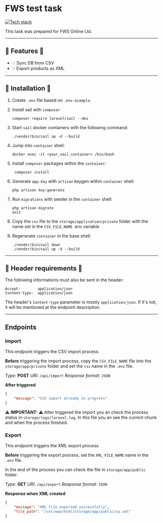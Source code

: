 # FWS test task

[![Tech stack](https://skillicons.dev/icons?i=php,laravel,mysql,docker,redis)](https://skillicons.dev)

This task was prepared for FWS Online Ltd.

---

## :rocket: Features :rocket:

- :bulb: Sync DB from CSV
- :bulb: Export products as XML

---

## 💾 Installation 💾

1. Create `.env` file based on `.env.example`.

2. Install sail with `composer`
    ```batch
    composer require laravel/sail --dev
    ```

2. Start `sail` docker containers with the following command:
    ```batch
    ./vendor/bin/sail up -d --build
    ```

3. Jump into `container` shell:
    ```batch
    docker exec -it <your_sail_container> /bin/bash
    ```

4. Install `composer` packages within the `container`:
    ```batch
     composer install
    ```

5. Generate `app-key` with `artisan` keygen within `container` shell:
    ```batch
    php artisan key:generate
    ```

6. Run  `migrations` with seeder in the `container` shell:
    ```batch
    php artisan migrate
    exit
    ```

7. Copy the `csv` file to the `storage/application/private` folder with the name set in the `CSV_FILE_NAME` .env variable

8. Regenerate `container` in the base shell:
    ```batch
    ./vendor/bin/sail down
    ./vendor/bin/sail up -d --build
    ```

---

## 🤕 Header requirements 🤕

The following informations must also be sent in the header:

```
Accept:        application/json
Content-type:  application/json
```

The header's `Content-type` parameter is mostly `application/json`. If it's not, it will be mentioned at the endpoint description.

---

## Endpoints

### Import
This endpoint triggers the CSV import process.

**Before** triggering the import process, copy the `CSV_FILE_NAME` file into the `storage/app/private` folder and set the `csv` name in the `.env` file.

*Type*: **POST**
*URI*: `/api/import`
*Response format*: `JSON`

**After triggered**
```json
{
	"message": "CSV import already in progress"
}
```

:warning: **IMPORTANT:** :warning: After triggered the import you an check the process status in `storage/logs/laravel.log`. In this file you an see the current chunk and when the process finished.

### Export
This endpoint triggers the XML export process.

**Before** triggering the export process, set the `XML_FILE_NAME` name in the `.env` file.

In the end of the process you can check the file in `storage/app/public` folder.

*Type*: **GET**
*URI*: `/api/export`
*Response format*: `JSON`

**Response when XML created**
```json
{
	"message": "XML file exported successfully",
	"file_path": "/var/www/html/storage/app/public/xy.xml"
}
```
